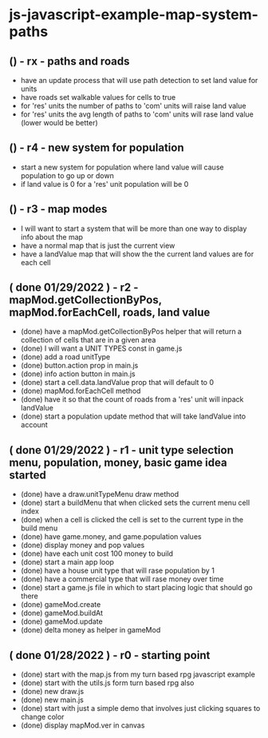 # js-javascript-example-map-system-paths


<!-- Maintenance -->

<!-- Additional Features -->

## () - rx - paths and roads
* have an update process that will use path detection to set land value for units
* have roads set walkable values for cells to true
* for 'res' units the number of paths to 'com' units will raise land value
* for 'res' units the avg length of paths to 'com' units will rase land value (lower would be better)

## () - r4 - new system for population
* start a new system for population where land value will cause population to go up or down
* if land value is 0 for a 'res' unit population will be 0

## () - r3 - map modes
* I will want to start a system that will be more than one way to display info about the map
* have a normal map that is just the current view
* have a landValue map that will show the the current land values are for each cell

<!-- Minimum Viable Product -->

## ( done 01/29/2022 ) - r2 - mapMod.getCollectionByPos, mapMod.forEachCell, roads, land value
* (done) have a mapMod.getCollectionByPos helper that will return a collection of cells that are in a given area
* (done) I will want a UNIT TYPES const in game.js
* (done) add a road unitType
* (done) button.action prop in main.js
* (done) info action button in main.js 
* (done) start a cell.data.landValue prop that will default to 0
* (done) mapMod.forEachCell method
* (done) have it so that the count of roads from a 'res' unit will inpack landValue
* (done) start a population update method that will take landValue into account

## ( done 01/29/2022 ) - r1 - unit type selection menu, population, money, basic game idea started
* (done) have a draw.unitTypeMenu draw method
* (done) start a buildMenu that when clicked sets the current menu cell index
* (done) when a cell is clicked the cell is set to the current type in the build menu
* (done) have game.money, and game.population values
* (done) display money and pop values
* (done) have each unit cost 100 money to build
* (done) start a main app loop
* (done) have a house unit type that will rase population by 1
* (done) have a commercial type that will rase money over time
* (done) start a game.js file in which to start placing logic that should go there
* (done) gameMod.create
* (done) gameMod.buildAt
* (done) gameMod.update
* (done) delta money as helper in gameMod

## ( done 01/28/2022 ) - r0 - starting point
* (done) start with the map.js from my turn based rpg javascript example
* (done) start with the utils.js form turn based rpg also
* (done) new draw.js
* (done) new main.js
* (done) start with just a simple demo that involves just clicking squares to change color
* (done) display mapMod.ver in canvas
